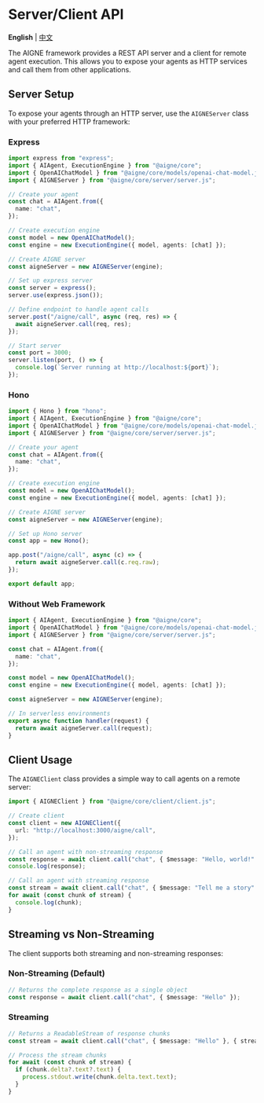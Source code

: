 # Server/Client API

**English** | [中文](./server-client-api.zh.md)

The AIGNE framework provides a REST API server and a client for remote agent execution. This allows you to expose your agents as HTTP services and call them from other applications.

## Server Setup

To expose your agents through an HTTP server, use the `AIGNEServer` class with your preferred HTTP framework:

### Express

```typescript
import express from "express";
import { AIAgent, ExecutionEngine } from "@aigne/core";
import { OpenAIChatModel } from "@aigne/core/models/openai-chat-model.js";
import { AIGNEServer } from "@aigne/core/server/server.js";

// Create your agent
const chat = AIAgent.from({
  name: "chat",
});

// Create execution engine
const model = new OpenAIChatModel();
const engine = new ExecutionEngine({ model, agents: [chat] });

// Create AIGNE server
const aigneServer = new AIGNEServer(engine);

// Set up express server
const server = express();
server.use(express.json());

// Define endpoint to handle agent calls
server.post("/aigne/call", async (req, res) => {
  await aigneServer.call(req, res);
});

// Start server
const port = 3000;
server.listen(port, () => {
  console.log(`Server running at http://localhost:${port}`);
});
```

### Hono

```typescript
import { Hono } from "hono";
import { AIAgent, ExecutionEngine } from "@aigne/core";
import { OpenAIChatModel } from "@aigne/core/models/openai-chat-model.js";
import { AIGNEServer } from "@aigne/core/server/server.js";

// Create your agent
const chat = AIAgent.from({
  name: "chat",
});

// Create execution engine
const model = new OpenAIChatModel();
const engine = new ExecutionEngine({ model, agents: [chat] });

// Create AIGNE server
const aigneServer = new AIGNEServer(engine);

// Set up Hono server
const app = new Hono();

app.post("/aigne/call", async (c) => {
  return await aigneServer.call(c.req.raw);
});

export default app;
```

### Without Web Framework

```typescript
import { AIAgent, ExecutionEngine } from "@aigne/core";
import { OpenAIChatModel } from "@aigne/core/models/openai-chat-model.js";
import { AIGNEServer } from "@aigne/core/server/server.js";

const chat = AIAgent.from({
  name: "chat",
});

const model = new OpenAIChatModel();
const engine = new ExecutionEngine({ model, agents: [chat] });

const aigneServer = new AIGNEServer(engine);

// In serverless environments
export async function handler(request) {
  return await aigneServer.call(request);
}
```

## Client Usage

The `AIGNEClient` class provides a simple way to call agents on a remote server:

```typescript
import { AIGNEClient } from "@aigne/core/client/client.js";

// Create client
const client = new AIGNEClient({
  url: "http://localhost:3000/aigne/call",
});

// Call an agent with non-streaming response
const response = await client.call("chat", { $message: "Hello, world!" });
console.log(response);

// Call an agent with streaming response
const stream = await client.call("chat", { $message: "Tell me a story" }, { streaming: true });
for await (const chunk of stream) {
  console.log(chunk);
}
```

## Streaming vs Non-Streaming

The client supports both streaming and non-streaming responses:

### Non-Streaming (Default)

```typescript
// Returns the complete response as a single object
const response = await client.call("chat", { $message: "Hello" });
```

### Streaming

```typescript
// Returns a ReadableStream of response chunks
const stream = await client.call("chat", { $message: "Hello" }, { streaming: true });

// Process the stream chunks
for await (const chunk of stream) {
  if (chunk.delta?.text?.text) {
    process.stdout.write(chunk.delta.text.text);
  }
}
